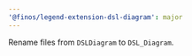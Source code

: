 ```yaml
---
'@finos/legend-extension-dsl-diagram': major
---
```


Rename files from `DSLDiagram` to `DSL_Diagram`.
